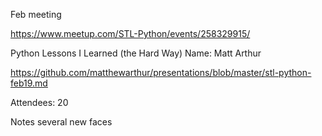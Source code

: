 Feb meeting

https://www.meetup.com/STL-Python/events/258329915/

Python Lessons I Learned (the Hard Way)
Name: Matt Arthur

https://github.com/matthewarthur/presentations/blob/master/stl-python-feb19.md


Attendees: 20

Notes several new faces
